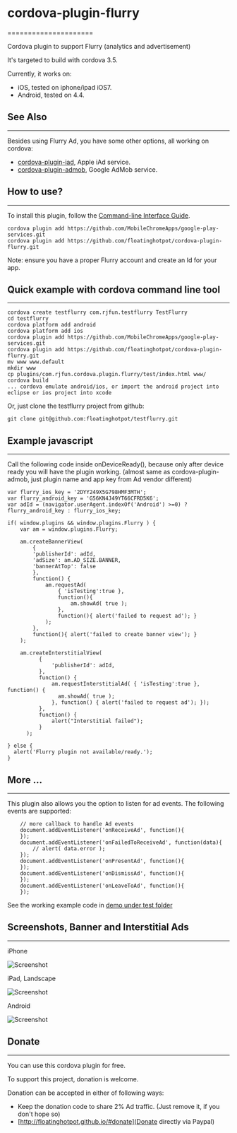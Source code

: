 # cordova-plugin-flurry #
=====================

Cordova plugin to support Flurry (analytics and advertisement)

It's targeted to build with cordova 3.5.

Currently, it works on:
* iOS, tested on iphone/ipad iOS7.
* Android, tested on 4.4.

## See Also ##
---------------------------
Besides using Flurry Ad, you have some other options, all working on cordova:
* [cordova-plugin-iad](https://github.com/floatinghotpot/cordova-plugin-iad), Apple iAd service. 
* [cordova-plugin-admob](https://github.com/floatinghotpot/cordova-plugin-admob), Google AdMob service.

## How to use? ##
---------------------------
To install this plugin, follow the [Command-line Interface Guide](http://cordova.apache.org/docs/en/edge/guide_cli_index.md.html#The%20Command-line%20Interface).

    cordova plugin add https://github.com/MobileChromeApps/google-play-services.git
    cordova plugin add https://github.com/floatinghotpot/cordova-plugin-flurry.git

Note: ensure you have a proper Flurry account and create an Id for your app.
    
## Quick example with cordova command line tool ##
------------------------------------------------
    cordova create testflurry com.rjfun.testflurry TestFlurry
    cd testflurry
    cordova platform add android
    cordova platform add ios
    cordova plugin add https://github.com/MobileChromeApps/google-play-services.git
    cordova plugin add https://github.com/floatinghotpot/cordova-plugin-flurry.git
    mv www www.default
    mkdir www
    cp plugins/com.rjfun.cordova.plugin.flurry/test/index.html www/
    cordova build
    ... cordova emulate android/ios, or import the android project into eclipse or ios project into xcode

Or, just clone the testflurry project from github:

    git clone git@github.com:floatinghotpot/testflurry.git
    
## Example javascript  ##
-------------------------------------------------
Call the following code inside onDeviceReady(), because only after device ready you will have the plugin working.
(almost same as cordova-plugin-admob, just plugin name and app key from Ad vendor different)   
 
    var flurry_ios_key = '2DYY249X5G798HMF3MTH';
    var flurry_android_key = 'G56KN4J49YT66CFRD5K6';
    var adId = (navigator.userAgent.indexOf('Android') >=0) ? flurry_android_key : flurry_ios_key;
 
    if( window.plugins && window.plugins.Flurry ) {
        var am = window.plugins.Flurry;
    
        am.createBannerView( 
            {
            'publisherId': adId,
            'adSize': am.AD_SIZE.BANNER,
            'bannerAtTop': false
            }, 
            function() {
        	    am.requestAd(
        		    { 'isTesting':true }, 
            		function(){
            			am.showAd( true );
            		}, 
            		function(){ alert('failed to request ad'); }
            	);
            }, 
            function(){ alert('failed to create banner view'); }
        );
        
        am.createInterstitialView(
              {
                  'publisherId': adId,
              },
              function() {
                  am.requestInterstitialAd( { 'isTesting':true }, function() {
                  	am.showAd( true );
                  }, function() { alert('failed to request ad'); });
              },
              function() {
                  alert("Interstitial failed");
              }
          );
        
    } else {
      alert('Flurry plugin not available/ready.');
    }
 
## More ... ##
 --------------------------------------------------
This plugin also allows you the option to listen for ad events. The following events are supported:

    	// more callback to handle Ad events
    	document.addEventListener('onReceiveAd', function(){
    	});
    	document.addEventListener('onFailedToReceiveAd', function(data){
    		// alert( data.error );
    	});
    	document.addEventListener('onPresentAd', function(){
    	});
    	document.addEventListener('onDismissAd', function(){
    	});
    	document.addEventListener('onLeaveToAd', function(){
    	});   
 
 See the working example code in [demo under test folder](test/index.html)
 
 ## Screenshots, Banner and Interstitial Ads ##
 ---------------------------------------------------
 iPhone
 
 ![Screenshot](flurry-iphone.jpg)
 
 iPad, Landscape
 
 ![Screenshot](flurry-ipad.jpg)
 
 Android
 
 ![Screenshot](flurry-android.jpg)
 
 ## Donate ##
----------------------------------------------
You can use this cordova plugin for free. 

To support this project, donation is welcome.

Donation can be accepted in either of following ways:
* Keep the donation code to share 2% Ad traffic. (Just remove it, if you don't hope so)
* [http://floatinghotpot.github.io/#donate](Donate directly via Paypal)

 
 